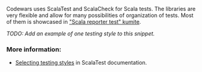 Codewars uses ScalaTest and ScalaCheck for Scala tests. The libraries are very flexible and allow for many possibilities of organization of tests. Most of them is showcased in ["Scala reporter test" kumite](https://www.codewars.com/kumite/62db072919b85700345e2c8d).

_TODO: Add an example of one testing style to this snippet._

### More information:

- [Selecting testing styles](https://www.scalatest.org/user_guide/selecting_a_style) in ScalaTest documentation.
